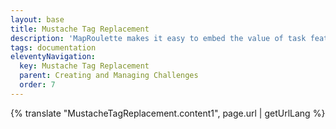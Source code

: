 ```yaml
---
layout: base
title: Mustache Tag Replacement
description: 'MapRoulette makes it easy to embed the value of task feature properties (or workspace properties) using "mustache tags" in allowed places, such as in challenge instructions or custom URLs.'
tags: documentation
eleventyNavigation:
  key: Mustache Tag Replacement
  parent: Creating and Managing Challenges
  order: 7
---
```


{% translate "MustacheTagReplacement.content1", page.url | getUrlLang %}
